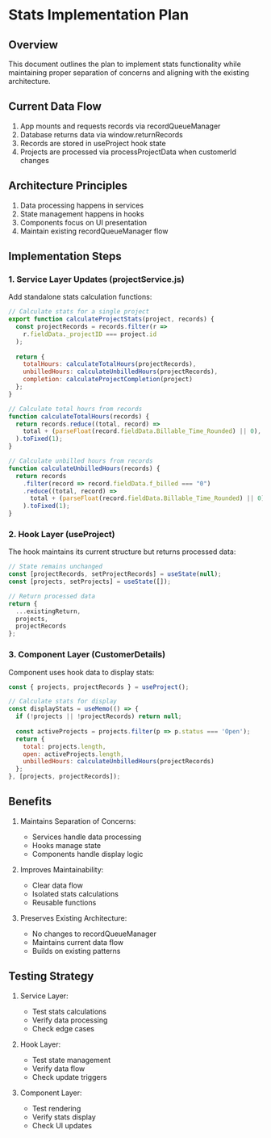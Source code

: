 # Stats Implementation Plan

## Overview
This document outlines the plan to implement stats functionality while maintaining proper separation of concerns and aligning with the existing architecture.

## Current Data Flow
1. App mounts and requests records via recordQueueManager
2. Database returns data via window.returnRecords
3. Records are stored in useProject hook state
4. Projects are processed via processProjectData when customerId changes

## Architecture Principles
1. Data processing happens in services
2. State management happens in hooks
3. Components focus on UI presentation
4. Maintain existing recordQueueManager flow

## Implementation Steps

### 1. Service Layer Updates (projectService.js)

Add standalone stats calculation functions:
```javascript
// Calculate stats for a single project
export function calculateProjectStats(project, records) {
  const projectRecords = records.filter(r => 
    r.fieldData._projectID === project.id
  );
  
  return {
    totalHours: calculateTotalHours(projectRecords),
    unbilledHours: calculateUnbilledHours(projectRecords),
    completion: calculateProjectCompletion(project)
  };
}

// Calculate total hours from records
function calculateTotalHours(records) {
  return records.reduce((total, record) => 
    total + (parseFloat(record.fieldData.Billable_Time_Rounded) || 0), 0
  ).toFixed(1);
}

// Calculate unbilled hours from records
function calculateUnbilledHours(records) {
  return records
    .filter(record => record.fieldData.f_billed === "0")
    .reduce((total, record) => 
      total + (parseFloat(record.fieldData.Billable_Time_Rounded) || 0), 0
    ).toFixed(1);
}
```

### 2. Hook Layer (useProject)
The hook maintains its current structure but returns processed data:
```javascript
// State remains unchanged
const [projectRecords, setProjectRecords] = useState(null);
const [projects, setProjects] = useState([]);

// Return processed data
return {
  ...existingReturn,
  projects,
  projectRecords
};
```

### 3. Component Layer (CustomerDetails)
Component uses hook data to display stats:
```javascript
const { projects, projectRecords } = useProject();

// Calculate stats for display
const displayStats = useMemo(() => {
  if (!projects || !projectRecords) return null;
  
  const activeProjects = projects.filter(p => p.status === 'Open');
  return {
    total: projects.length,
    open: activeProjects.length,
    unbilledHours: calculateUnbilledHours(projectRecords)
  };
}, [projects, projectRecords]);
```

## Benefits
1. Maintains Separation of Concerns:
   - Services handle data processing
   - Hooks manage state
   - Components handle display logic

2. Improves Maintainability:
   - Clear data flow
   - Isolated stats calculations
   - Reusable functions

3. Preserves Existing Architecture:
   - No changes to recordQueueManager
   - Maintains current data flow
   - Builds on existing patterns

## Testing Strategy
1. Service Layer:
   - Test stats calculations
   - Verify data processing
   - Check edge cases

2. Hook Layer:
   - Test state management
   - Verify data flow
   - Check update triggers

3. Component Layer:
   - Test rendering
   - Verify stats display
   - Check UI updates